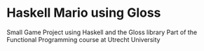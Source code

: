 # Haskell Mario using Gloss
Small Game Project using Haskell and the Gloss library
Part of the Functional Programming course at Utrecht University
